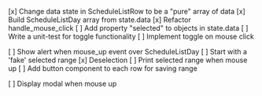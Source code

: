 [x] Change data state in ScheduleListRow to be a "pure" array of data
[x] Build ScheduleListDay array from state.data
[x] Refactor handle_mouse_click
[ ] Add property "selected" to objects in state.data
[ ] Write a unit-test for toggle functionality 
[ ] Implement toggle on mouse click

[ ] Show alert when mouse_up event over ScheduleListDay
[ ] Start with a 'fake' selected range
[x] Deselection
[ ] Print selected range when mouse up
[ ] Add button component to each row for saving range

[ ] Display modal when mouse up
